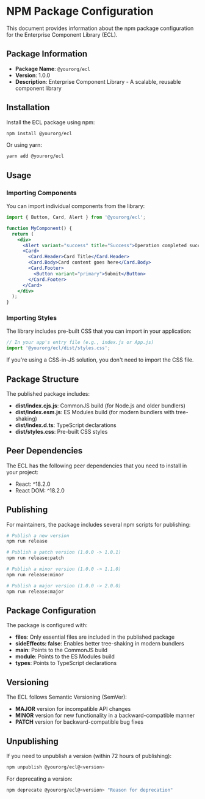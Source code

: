 # NPM Package Configuration

This document provides information about the npm package configuration for the Enterprise Component Library (ECL).

## Package Information

- **Package Name**: `@yourorg/ecl`
- **Version**: 1.0.0
- **Description**: Enterprise Component Library - A scalable, reusable component library

## Installation

Install the ECL package using npm:

```bash
npm install @yourorg/ecl
```

Or using yarn:

```bash
yarn add @yourorg/ecl
```

## Usage

### Importing Components

You can import individual components from the library:

```jsx
import { Button, Card, Alert } from '@yourorg/ecl';

function MyComponent() {
  return (
    <div>
      <Alert variant="success" title="Success">Operation completed successfully</Alert>
      <Card>
        <Card.Header>Card Title</Card.Header>
        <Card.Body>Card content goes here</Card.Body>
        <Card.Footer>
          <Button variant="primary">Submit</Button>
        </Card.Footer>
      </Card>
    </div>
  );
}
```

### Importing Styles

The library includes pre-built CSS that you can import in your application:

```jsx
// In your app's entry file (e.g., index.js or App.js)
import '@yourorg/ecl/dist/styles.css';
```

If you're using a CSS-in-JS solution, you don't need to import the CSS file.

## Package Structure

The published package includes:

- **dist/index.cjs.js**: CommonJS build (for Node.js and older bundlers)
- **dist/index.esm.js**: ES Modules build (for modern bundlers with tree-shaking)
- **dist/index.d.ts**: TypeScript declarations
- **dist/styles.css**: Pre-built CSS styles

## Peer Dependencies

The ECL has the following peer dependencies that you need to install in your project:

- React: ^18.2.0
- React DOM: ^18.2.0

## Publishing

For maintainers, the package includes several npm scripts for publishing:

```bash
# Publish a new version
npm run release

# Publish a patch version (1.0.0 -> 1.0.1)
npm run release:patch

# Publish a minor version (1.0.0 -> 1.1.0)
npm run release:minor

# Publish a major version (1.0.0 -> 2.0.0)
npm run release:major
```

## Package Configuration

The package is configured with:

- **files**: Only essential files are included in the published package
- **sideEffects: false**: Enables better tree-shaking in modern bundlers
- **main**: Points to the CommonJS build
- **module**: Points to the ES Modules build
- **types**: Points to TypeScript declarations

## Versioning

The ECL follows Semantic Versioning (SemVer):

- **MAJOR** version for incompatible API changes
- **MINOR** version for new functionality in a backward-compatible manner
- **PATCH** version for backward-compatible bug fixes

## Unpublishing

If you need to unpublish a version (within 72 hours of publishing):

```bash
npm unpublish @yourorg/ecl@<version>
```

For deprecating a version:

```bash
npm deprecate @yourorg/ecl@<version> "Reason for deprecation"
```
